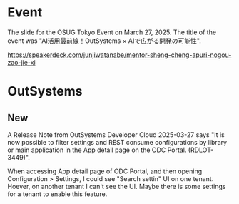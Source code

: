 # Event
The slide for the OSUG Tokyo Event on March 27, 2025. The title of the event was "AI活用最前線！OutSystems × AIで広がる開発の可能性".

https://speakerdeck.com/junjiwatanabe/mentor-sheng-cheng-apuri-nogou-zao-jie-xi

# OutSystems
## New
A Release Note from OutSystems Developer Cloud 2025-03-27 says "It is now possible to filter settings and REST consume configurations by library or main application in the App detail page on the ODC Portal. (RDLOT-3449)".

When accessing App detail page of ODC Portal, and then opening Configuration > Settings, I could see "Search settin" UI on one tenant.
Hoever, on another tenant I can't see the UI. Maybe there is some settings for a tenant to enable this feature.
